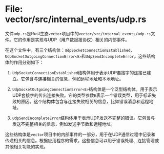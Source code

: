 # File: vector/src/internal_events/udp.rs

文件`udp.rs`是Rust生态`vector`项目中的`vector/src/internal_events/udp.rs`文件。它的作用是实现与UDP（用户数据报协议）相关的内部事件。

在这个文件中，有三个结构体：`UdpSocketConnectionEstablished`、`UdpSocketOutgoingConnectionError<E>`和`UdpSendIncompleteError`。这些结构体的作用分别如下：

1. `UdpSocketConnectionEstablished`结构体用于表示UDP套接字的连接已建立。它包含与连接相关的信息，例如远程地址和本地地址。

2. `UdpSocketOutgoingConnectionError<E>`结构体是一个泛型结构体，用于表示UDP套接字的传出连接失败。它的类型参数`E`表示一个错误类型，用于标识失败的原因。这个结构体包含与连接失败相关的信息，比如错误消息和远程地址。

3. `UdpSendIncompleteError`结构体用于表示UDP发送不完整的错误。它包含与发送不完整相关的信息，例如发送字节数和远程地址。

这些结构体是`vector`项目中的内部事件的一部分，用于在UDP通信过程中记录和传递相关的信息。根据应用程序的需求，这些信息可以用于错误处理、连接管理或其他相关功能的实现。

